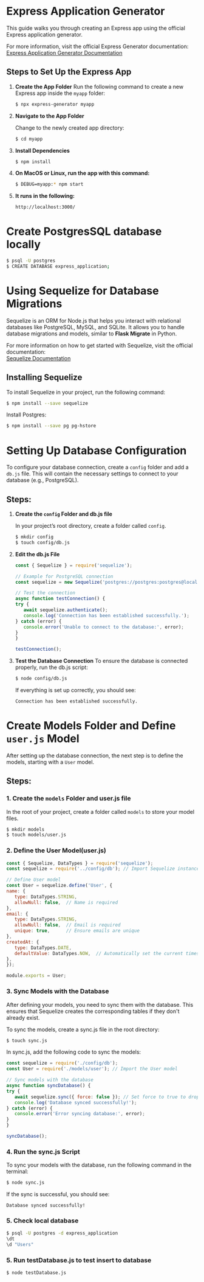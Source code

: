 # Express Application Generator

This guide walks you through creating an Express app using the official Express application generator.

For more information, visit the official Express Generator documentation:  
[Express Application Generator Documentation](https://expressjs.com/en/starter/generator.html)

## Steps to Set Up the Express App

1. **Create the App Folder**
   Run the following command to create a new Express app inside the `myapp` folder:

   ```bash
   $ npx express-generator myapp
   ```
2. **Navigate to the App Folder**

   Change to the newly created app directory:
   ```bash
   $ cd myapp
   ```
3. **Install Dependencies**

   ```bash
   $ npm install
   ```

4. **On MacOS or Linux, run the app with this command:**
   ```bash
   $ DEBUG=myapp:* npm start
   ```

5. **It runs in the following:**
   ```bash
   http://localhost:3000/
   ```

# Create PostgresSQL database locally
```bash
$ psql -U postgres
$ CREATE DATABASE express_application;
```


# Using Sequelize for Database Migrations

Sequelize is an ORM for Node.js that helps you interact with relational databases like PostgreSQL, MySQL, and SQLite. It allows you to handle database migrations and models, similar to **Flask Migrate** in Python.

For more information on how to get started with Sequelize, visit the official documentation:  
[Sequelize Documentation](https://sequelize.org/docs/v6/getting-started/)

## Installing Sequelize

To install Sequelize in your project, run the following command:

```bash
$ npm install --save sequelize
```

Install Postgres:
```bash
$ npm install --save pg pg-hstore
```

# Setting Up Database Configuration

To configure your database connection, create a `config` folder and add a `db.js` file. This will contain the necessary settings to connect to your database (e.g., PostgreSQL).

## Steps:

1. **Create the `config` Folder and db.js file**

   In your project’s root directory, create a folder called `config`.

   ```bash
   $ mkdir config
   $ touch config/db.js
   ```
2. **Edit the db.js File**

   ```js
   const { Sequelize } = require('sequelize');

   // Example for PostgreSQL connection
   const sequelize = new Sequelize('postgres://postgres:postgres@localhost:5432/express_application');

   // Test the connection
   async function testConnection() {
   try {
      await sequelize.authenticate();
      console.log('Connection has been established successfully.');
   } catch (error) {
      console.error('Unable to connect to the database:', error);
   }
   }

   testConnection();
   ```
2. **Test the Database Connection**
   To ensure the database is connected properly, run the db.js script:
   ```bash
   $ node config/db.js
   ```

   If everything is set up correctly, you should see:
   ``` bash
   Connection has been established successfully.
   ```

# Create Models Folder and Define `user.js` Model

After setting up the database connection, the next step is to define the models, starting with a `User` model.

## Steps:

### 1. **Create the `models` Folder and user.js file**

   In the root of your project, create a folder called `models` to store your model files.

   ```bash
   $ mkdir models
   $ touch models/user.js
   ```

### 2. **Define the User Model(user.js)**
   ```js
   const { Sequelize, DataTypes } = require('sequelize');
   const sequelize = require('../config/db'); // Import Sequelize instance

   // Define User model
   const User = sequelize.define('User', {
   name: {
      type: DataTypes.STRING,
      allowNull: false,  // Name is required
   },
   email: {
      type: DataTypes.STRING,
      allowNull: false,  // Email is required
      unique: true,      // Ensure emails are unique
   },
   createdAt: {
      type: DataTypes.DATE,
      defaultValue: DataTypes.NOW,  // Automatically set the current timestamp
   },
   });

   module.exports = User;
   ```
### 3. **Sync Models with the Database**

   After defining your models, you need to sync them with the database. This ensures that Sequelize creates the corresponding tables if they don't already exist.

   To sync the models, create a sync.js file in the root directory:
   ```bash
   $ touch sync.js
   ```

   In sync.js, add the following code to sync the models:
   ```js
   const sequelize = require('./config/db');
   const User = require('./models/user'); // Import the User model

   // Sync models with the database
   async function syncDatabase() {
   try {
      await sequelize.sync({ force: false }); // Set force to true to drop tables before recreating
      console.log('Database synced successfully!');
   } catch (error) {
      console.error('Error syncing database:', error);
   }
   }

   syncDatabase();
   ```
### 4. **Run the sync.js Script**
   To sync your models with the database, run the following command in the terminal:
   ```bash
   $ node sync.js
   ```
   If the sync is successful, you should see:
   ```
   Database synced successfully!
   ```
### 5. **Check local database**
```bash
$ psql -U postgres -d express_application
\dt
\d "Users"
```

### 5. **Run testDatabase.js to test insert to database**
```bash
$ node testDatabase.js
```